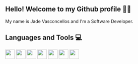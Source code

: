 ## Hello! Welcome to my Github profile 🤘🏼
<div>My name is Jade Vasconcellos and I'm a Software Developer.</div>

<h2>Languages and Tools 💻</h2>

<div>
  <img src="https://cdn.jsdelivr.net/gh/devicons/devicon@latest/icons/html5/html5-original.svg" height=30px, width=30px/>
  <img src="https://cdn.jsdelivr.net/gh/devicons/devicon@latest/icons/css3/css3-original.svg" height=30px, width=30px />
  <img src="https://cdn.jsdelivr.net/gh/devicons/devicon@latest/icons/javascript/javascript-original.svg" height=30px, width=30px/>
  <img src="https://cdn.jsdelivr.net/gh/devicons/devicon@latest/icons/go/go-original.svg" height=30px, width=30px />
  <img src="https://cdn.jsdelivr.net/gh/devicons/devicon@latest/icons/react/react-original.svg" height=30px, width=30px/>
  <img src="https://cdn.jsdelivr.net/gh/devicons/devicon@latest/icons/npm/npm-original-wordmark.svg" height=30px, width=30px />
  <img src="https://cdn.jsdelivr.net/gh/devicons/devicon@latest/icons/git/git-original.svg" height=30px, width=30px/>
          
                  
</div>



